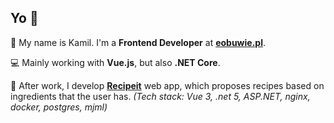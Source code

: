 ## Yo 👋

🙋 My name is Kamil. I'm a **Frontend Developer** at [**eobuwie.pl**](https://www.eobuwie.com.pl).

💻 Mainly working with **Vue.js**, but also **.NET Core**.

🍏 After work, I develop [**Recipeit**](https://recipeit.pl) web app, which proposes recipes based on ingredients that the user has. *(Tech stack: Vue 3, .net 5, ASP.NET, nginx, docker, postgres, mjml)*
